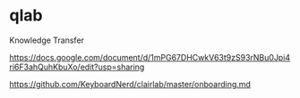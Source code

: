 # qlab

Knowledge Transfer

https://docs.google.com/document/d/1mPG67DHCwkV63t9zS93rNBu0Jpi4ri6F3ahQuhKbuXo/edit?usp=sharing

https://github.com/KeyboardNerd/clairlab/master/onboarding.md
